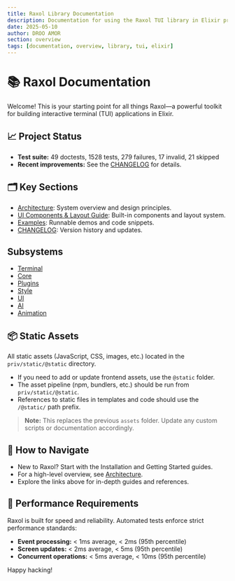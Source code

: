 ```yaml
---
title: Raxol Library Documentation
description: Documentation for using the Raxol TUI library in Elixir projects
date: 2025-05-10
author: DROO AMOR
section: overview
tags: [documentation, overview, library, tui, elixir]
---
```


# 📚 Raxol Documentation

Welcome! This is your starting point for all things Raxol—a powerful toolkit for building interactive terminal (TUI) applications in Elixir.

## 📈 Project Status

- **Test suite:** 49 doctests, 1528 tests, 279 failures, 17 invalid, 21 skipped
- **Recent improvements:** See the [CHANGELOG](../CHANGELOG.md) for details.

## 🗂️ Key Sections

- [Architecture](ARCHITECTURE.md): System overview and design principles.
- [UI Components & Layout Guide](../examples/guides/03_components_and_layout/components/README.md): Built-in components and layout system.
- [Examples](../examples/): Runnable demos and code snippets.
- [CHANGELOG](../CHANGELOG.md): Version history and updates.

## Subsystems

- [Terminal](../lib/raxol/terminal/README.md)
- [Core](../lib/raxol/core/README.md)
- [Plugins](../lib/raxol/plugins/README.md)
- [Style](../lib/raxol/style/README.md)
- [UI](../lib/raxol/ui/README.md)
- [AI](../lib/raxol/ai/README.md)
- [Animation](../lib/raxol/animation/README.md)

## 📦 Static Assets

All static assets (JavaScript, CSS, images, etc.) located in the `priv/static/@static` directory.

- If you need to add or update frontend assets, use the `@static` folder.
- The asset pipeline (npm, bundlers, etc.) should be run from `priv/static/@static`.
- References to static files in templates and code should use the `/@static/` path prefix.

> **Note:** This replaces the previous `assets` folder. Update any custom scripts or documentation accordingly.

## 🧭 How to Navigate

- New to Raxol? Start with the Installation and Getting Started guides.
- For a high-level overview, see [Architecture](ARCHITECTURE.md).
- Explore the links above for in-depth guides and references.

## 🚦 Performance Requirements

Raxol is built for speed and reliability. Automated tests enforce strict performance standards:

- **Event processing:** < 1ms average, < 2ms (95th percentile)
- **Screen updates:** < 2ms average, < 5ms (95th percentile)
- **Concurrent operations:** < 5ms average, < 10ms (95th percentile)

Happy hacking!
